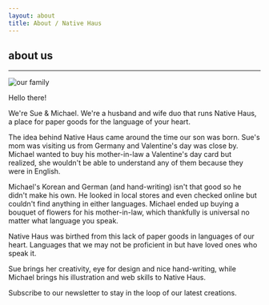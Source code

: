```yaml
---
layout: about
title: About / Native Haus
---
```


<h2 class="rokkitt">about us</h2>
<hr class="hr hr--red mb1">

<img src="https://dl.dropboxusercontent.com/u/1228961/nativehaus/us.jpg" alt="our family" class="circle right ml1 mb1" style="max-width: 200px;">

Hello there!

We're Sue & Michael. We're a husband and wife duo that runs Native Haus, a place for paper goods for the language of your heart.

The idea behind Native Haus came around the time our son was born. Sue's mom was visiting us from Germany and Valentine's day was close by. Michael wanted to buy his mother-in-law a Valentine's day card but realized, she wouldn't be able to understand any of them because they were in English.

Michael's Korean and German (and hand-writing) isn't that good so he didn't make his own. He looked in local stores and even checked online but couldn't find anything in either languages. Michael ended up buying a bouquet of flowers for his mother-in-law, which thankfully is universal no matter what language you speak.

Native Haus was birthed from this lack of paper goods in languages of our heart. Languages that we may not be proficient in but have loved ones who speak it.

Sue brings her creativity, eye for design and nice hand-writing, while Michael brings his illustration and web skills to Native Haus.

Subscribe to our newsletter to stay in the loop of our latest creations.
